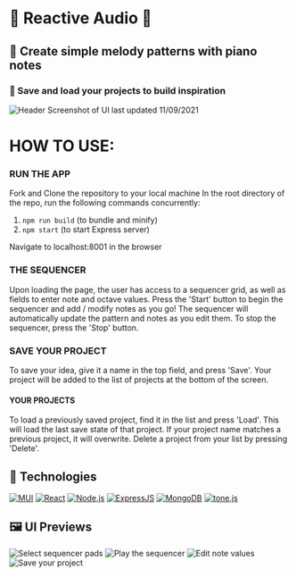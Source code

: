 # 🎵 Reactive Audio 🎵

## 🎹 Create simple melody patterns with piano notes
### 🤔 Save and load your projects to build inspiration

![Header](https://github.com/rriegel/Reactive-Audio/blob/main/assets/screenshot-11092021.png)
Screenshot of UI last updated 11/09/2021

# HOW TO USE:

### RUN THE APP

Fork and Clone the repository to your local machine
In the root directory of the repo, run the following commands concurrently:
  1. `npm run build` (to bundle and minify)
  2. `npm start` (to start Express server)

Navigate to localhost:8001 in the browser


### THE SEQUENCER

Upon loading the page, the user has access to a sequencer grid, as well as fields to enter note and octave values.
Press the 'Start' button to begin the sequencer and add / modify notes as you go!
The sequencer will automatically update the pattern and notes as you edit them.
To stop the sequencer, press the 'Stop' button.


### SAVE YOUR PROJECT

To save your idea, give it a name in the top field, and press 'Save'.
Your project will be added to the list of projects at the bottom of the screen.


#### YOUR PROJECTS

To load a previously saved project, find it in the list and press 'Load'. This will load the last save state of that project.
If your project name matches a previous project, it will overwrite.
Delete a project from your list by pressing 'Delete'.

## 🔨 Technologies

[![MUI](https://img.shields.io/badge/MUI-%230081CB.svg?style=for-the-badge&logo=material-ui&logoColor=white)](https://mui.com/)
[![React](https://img.shields.io/badge/ReactJS-61DAFB?logo=react&logoColor=white&style=for-the-badge)](https://reactjs.org/)
[![Node.js](https://img.shields.io/badge/Node.js-43853D?logo=node.js&logoColor=white&style=for-the-badge)](https://nodejs.org/)
[![ExpressJS](https://img.shields.io/badge/Express-FFFFFF?logo=express&logoColor=black&style=for-the-badge)](https://expressjs.com/)
[![MongoDB](https://img.shields.io/badge/MongoDB-439543?logo=mongodb&logoColor=white&style=for-the-badge)](https://www.mongodb.com/)
[![tone.js](https://img.shields.io/badge/tone.js-F734D7?style=for-the-badge)](https://tonejs.github.io/)

## 🖼 UI Previews

![Select sequencer pads](https://github.com/rriegel/Reactive-Audio/blob/main/assets/UI1.gif)
![Play the sequencer](https://github.com/rriegel/Reactive-Audio/blob/main/assets/UI2.gif)
![Edit note values](https://github.com/rriegel/Reactive-Audio/blob/main/assets/UI3.gif)
![Save your project](https://github.com/rriegel/Reactive-Audio/blob/main/assets/UI4.gif)